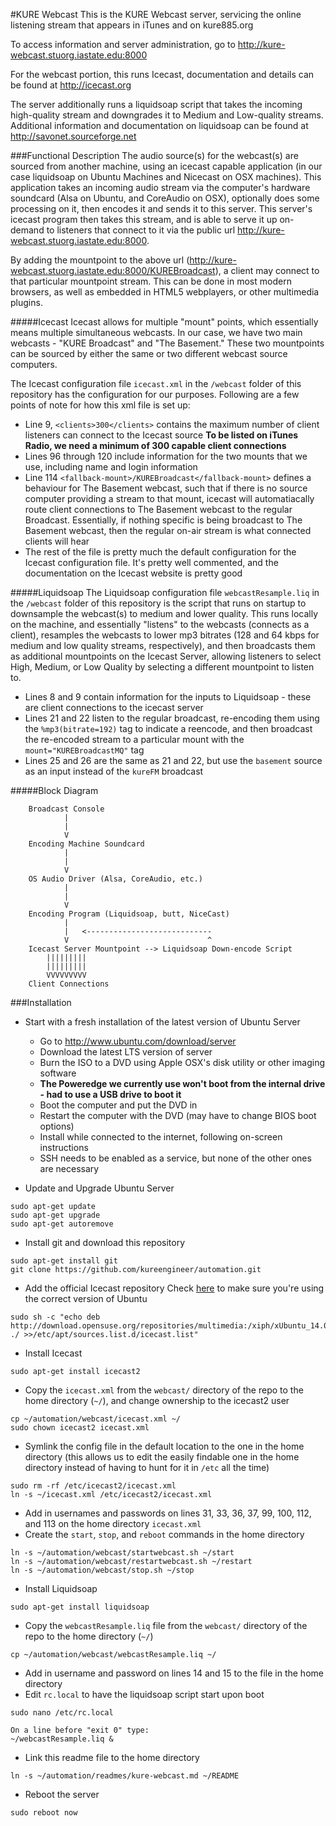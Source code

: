 #KURE Webcast
This is the KURE Webcast server, servicing the online listening stream that appears in iTunes and on kure885.org

To access information and server administration, go to http://kure-webcast.stuorg.iastate.edu:8000

For the webcast portion, this runs Icecast, documentation and details can be found at http://icecast.org

The server additionally runs a liquidsoap script that takes the incoming high-quality stream and downgrades it to Medium and Low-quality streams. Additional information and documentation on liquidsoap can be found at http://savonet.sourceforge.net

###Functional Description
The audio source(s) for the webcast(s) are sourced from another machine, using an icecast capable application (in our case liquidsoap on Ubuntu Machines and Nicecast on OSX machines). This application takes an incoming audio stream via the computer's hardware soundcard (Alsa on Ubuntu, and CoreAudio on OSX), optionally does some processing on it, then encodes it and sends it to this server. This server's icecast program then takes this stream, and is able to serve it up on-demand to listeners that connect to it via the public url http://kure-webcast.stuorg.iastate.edu:8000. 

By adding the mountpoint to the above url (http://kure-webcast.stuorg.iastate.edu:8000/KUREBroadcast), a client may connect to that particular mountpoint stream. This can be done in most modern browsers, as well as embedded in HTML5 webplayers, or other multimedia plugins.

#####Icecast
Icecast allows for multiple "mount" points, which essentially means multiple simultaneous webcasts. In our case, we have two main webcasts - "KURE Broadcast" and "The Basement." These two mountpoints can be sourced by either the same or two different webcast source computers.

The Icecast configuration file ```icecast.xml``` in the ```/webcast``` folder of this repository has the configuration for our purposes. Following are a few points of note for how this xml file is set up:

* Line 9, ```<clients>300</clients>``` contains the maximum number of client listeners can connect to the Icecast source **To be listed on iTunes Radio, we need a minimum of 300 capable client connections**
* Lines 96 through 120 include information for the two mounts that we use, including name and login information
* Line 114 ```<fallback-mount>/KUREBroadcast</fallback-mount>``` defines a behaviour for The Basement webcast, such that if there is no source computer providing a stream to that mount, icecast will automatiacally route client connections to The Basement webcast to the regular Broadcast. Essentially, if nothing specific is being broadcast to The Basement webcast, then the regular on-air stream is what connected clients will hear
* The rest of the file is pretty much the default configuration for the Icecast configuration file. It's pretty well commented, and the documentation on the Icecast website is pretty good

#####Liquidsoap
The Liquidsoap configuration file ```webcastResample.liq``` in the ```/webcast``` folder of this repository is the script that runs on startup to downsample the webcast(s) to medium and lower quality. This runs locally on the machine, and essentially "listens" to the webcasts (connects as a client), resamples the webcasts to lower mp3 bitrates (128 and 64 kbps for medium and low quality streams, respectively), and then broadcasts them as additional mountpoints on the Icecast Server, allowing listeners to select High, Medium, or Low Quality by selecting a different mountpoint to listen to.

* Lines 8 and 9 contain information for the inputs to Liquidsoap - these are client connections to the icecast server
* Lines 21 and 22 listen to the regular broadcast, re-encoding them using the ```%mp3(bitrate=192)``` tag to indicate a reencode, and then broadcast the re-encoded stream to a particular mount with the ```mount="KUREBroadcastMQ"``` tag
* Lines 25 and 26 are the same as 21 and 22, but use the ```basement``` source as an input instead of the ```kureFM``` broadcast

#####Block Diagram
```
    Broadcast Console
            |
            |
            V
    Encoding Machine Soundcard
            |
            |
            V
    OS Audio Driver (Alsa, CoreAudio, etc.)
            |
            |
            V
    Encoding Program (Liquidsoap, butt, NiceCast)
            |
            |   <----------------------------
            V                               ^
    Icecast Server Mountpoint --> Liquidsoap Down-encode Script
        |||||||||
        |||||||||
        VVVVVVVVV
    Client Connections
```
###Installation
* Start with a fresh installation of the latest version of Ubuntu Server
    * Go to http://www.ubuntu.com/download/server
    * Download the latest LTS version of server
    * Burn the ISO to a DVD using Apple OSX's disk utility or other imaging software
    * **The Poweredge we currently use won't boot from the internal drive - had to use a USB drive to boot it**
    * Boot the computer and put the DVD in
    * Restart the computer with the DVD (may have to change BIOS boot options)
    * Install while connected to the internet, following on-screen instructions
    * SSH needs to be enabled as a service, but none of the other ones are necessary

* Update and Upgrade Ubuntu Server
```
sudo apt-get update
sudo apt-get upgrade
sudo apt-get autoremove
```
* Install git and download this repository
```
sudo apt-get install git
git clone https://github.com/kureengineer/automation.git 
```
* Add the official Icecast repository
Check [here]("https://wiki.xiph.org/Icecast_Server/Installing_latest_version_(official_Xiph_repositories)") to make sure you're using the correct version of Ubuntu
```
sudo sh -c "echo deb http://download.opensuse.org/repositories/multimedia:/xiph/xUbuntu_14.04/ ./ >>/etc/apt/sources.list.d/icecast.list"
```
* Install Icecast
```
sudo apt-get install icecast2
```
* Copy the ```icecast.xml``` from the ```webcast/``` directory of the repo to the home directory (`~/`), and change ownership to the icecast2 user
```
cp ~/automation/webcast/icecast.xml ~/
sudo chown icecast2 icecast.xml 
```
* Symlink the config file in the default location to the one in the home directory (this allows us to edit the easily findable one in the home directory instead of having to hunt for it in `/etc` all the time)
```
sudo rm -rf /etc/icecast2/icecast.xml
ln -s ~/icecast.xml /etc/icecast2/icecast.xml
```
* Add in usernames and passwords on lines 31, 33, 36, 37, 99, 100, 112, and 113 on the home directory `icecast.xml`
* Create the `start`, `stop`, and `reboot` commands in the home directory
```
ln -s ~/automation/webcast/startwebcast.sh ~/start 
ln -s ~/automation/webcast/restartwebcast.sh ~/restart
ln -s ~/automation/webcast/stop.sh ~/stop
```
* Install Liquidsoap
```
sudo apt-get install liquidsoap
```
* Copy the `webcastResample.liq` file from the `webcast/` directory of the repo to the home directory (`~/`)
```
cp ~/automation/webcast/webcastResample.liq ~/
```
* Add in username and password on lines 14 and 15 to the file in the home directory
* Edit `rc.local` to have the liquidsoap script start upon boot
```
sudo nano /etc/rc.local

On a line before "exit 0" type:
~/webcastResample.liq &
```
* Link this readme file to the home directory
```
ln -s ~/automation/readmes/kure-webcast.md ~/README
```
* Reboot the server
```
sudo reboot now
```
